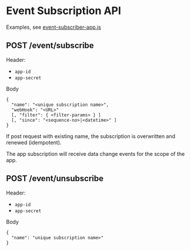 # Event Subscription API

Examples, see [event-subscriber-app.js](https://github.com/ma-ha/lowcode-data-app/blob/main/example-adapter/event-subscriber-app.js)

## POST /event/subscribe

Header:
- `app-id`
- `app-secret`

Body

    {
      "name": "<unique subscription name>",
      "webHook": "<URL>"
      [, "filter": { <filter-params> } ]
      [, "since": "<sequence-no>|<datetime>" ]
    }

If post request with existing name, the subscription is overwritten and renewed (idempotent). 

The app subscription will receive data change events for the scope of the app.


## POST /event/unsubscribe

Header:
- `app-id`
- `app-secret`

Body

    {
      "name": "unique subscription name>"
    }